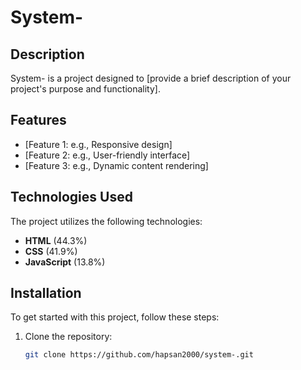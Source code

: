 # System-

## Description
System- is a project designed to [provide a brief description of your project's purpose and functionality]. 

## Features
- [Feature 1: e.g., Responsive design]
- [Feature 2: e.g., User-friendly interface]
- [Feature 3: e.g., Dynamic content rendering]

## Technologies Used
The project utilizes the following technologies:
- **HTML** (44.3%)
- **CSS** (41.9%)
- **JavaScript** (13.8%)

## Installation
To get started with this project, follow these steps:

1. Clone the repository:
   ```bash
   git clone https://github.com/hapsan2000/system-.git
